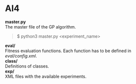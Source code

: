 # AI4

**master.py**  
The master file of the GP algorithm.
> $ python3 master.py <experiment_name>
 
**eval/**  
Fitness evaluation functions. Each function has to be defined in *eval/config.xml*.     
**class/**  
Definitions of classes.  
**exp/**  
XML files with the available experiments.
